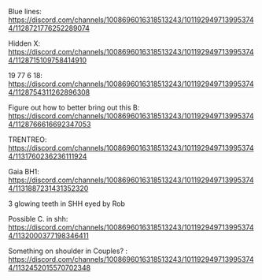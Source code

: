 Blue lines: https://discord.com/channels/1008696016318513243/1011929497139953744/1128721776252289074

Hidden X: https://discord.com/channels/1008696016318513243/1011929497139953744/1128715109758414910

19 77 6 18: 
https://discord.com/channels/1008696016318513243/1011929497139953744/1128754311262896308

Figure out how to better bring out this B: https://discord.com/channels/1008696016318513243/1011929497139953744/1128766616692347053

TRENTREO: https://discord.com/channels/1008696016318513243/1011929497139953744/1131760236236111924

Gaia BH1: https://discord.com/channels/1008696016318513243/1011929497139953744/1131887231431352320

3 glowing teeth in SHH eyed by Rob

Possible C. in shh: https://discord.com/channels/1008696016318513243/1011929497139953744/1132000377198346411

Something on shoulder in Couples? : https://discord.com/channels/1008696016318513243/1011929497139953744/1132452015570702348


